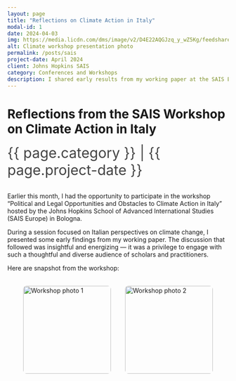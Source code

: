 ```yaml
---
layout: page
title: "Reflections on Climate Action in Italy"
modal-id: 1
date: 2024-04-03
img: https://media.licdn.com/dms/image/v2/D4E22AQGJzq_y_wZ5Kg/feedshare-shrink_1280/feedshare-shrink_1280/0/1713790928272?e=1748476800&v=beta&t=eE9yb_negyggPsI6tfBlE8Lqpp1CC1Bc_fXRQf2hf8o
alt: Climate workshop presentation photo
permalink: /posts/sais
project-date: April 2024
client: Johns Hopkins SAIS
category: Conferences and Workshops
description: I shared early results from my working paper at the SAIS Europe workshop on climate action in Italy.
---
```


# Reflections from the SAIS Workshop on Climate Action in Italy

<div class="mb-4" style="font-size: 1rem; color: #444;">
  <text-muted style="font-size:2rem">{{ page.category }} | {{ page.project-date }}  </text-muted>
</div>

<br>

Earlier this month, I had the opportunity to participate in the workshop “Political and Legal Opportunities and Obstacles to Climate Action in Italy” hosted by the Johns Hopkins School of Advanced International Studies (SAIS Europe) in Bologna.

During a session focused on Italian perspectives on climate change, I presented some early findings from my working paper. The discussion that followed was insightful and energizing — it was a privilege to engage with such a thoughtful and diverse audience of scholars and practitioners.

Here are snapshot from the workshop:
<br>

<div style="display: flex; gap: 2rem; justify-content: center; align-items: flex-start; flex-wrap: wrap; margin-top: 2rem;">
  <a href="https://media.licdn.com/dms/image/v2/D4E22AQGJzq_y_wZ5Kg/feedshare-shrink_1280/feedshare-shrink_1280/0/1713790928272?e=1748476800&v=beta&t=eE9yb_negyggPsI6tfBlE8Lqpp1CC1Bc_fXRQf2hf8o" target="_blank">
    <img src="https://media.licdn.com/dms/image/v2/D4E22AQGJzq_y_wZ5Kg/feedshare-shrink_1280/feedshare-shrink_1280/0/1713790928272?e=1748476800&v=beta&t=eE9yb_negyggPsI6tfBlE8Lqpp1CC1Bc_fXRQf2hf8o" alt="Workshop photo 1" style="max-width: 100%; height: 200px; object-fit: cover; border-radius: 0.5rem;">
  </a>

  <a href="https://media.licdn.com/dms/image/v2/D4E22AQHiPqtLc0ngow/feedshare-shrink_2048_1536/feedshare-shrink_2048_1536/0/1713790929748?e=1748476800&v=beta&t=y3z0kv2MTTITKpfvZpml65TSiAApP2BIDAoRDXg5CgM" target="_blank">
    <img src="https://media.licdn.com/dms/image/v2/D4E22AQHiPqtLc0ngow/feedshare-shrink_2048_1536/feedshare-shrink_2048_1536/0/1713790929748?e=1748476800&v=beta&t=y3z0kv2MTTITKpfvZpml65TSiAApP2BIDAoRDXg5CgM" alt="Workshop photo 2" style="max-width: 100%; height: 200px; object-fit: cover; border-radius: 0.5rem;">
  </a>
</div>

<br>
